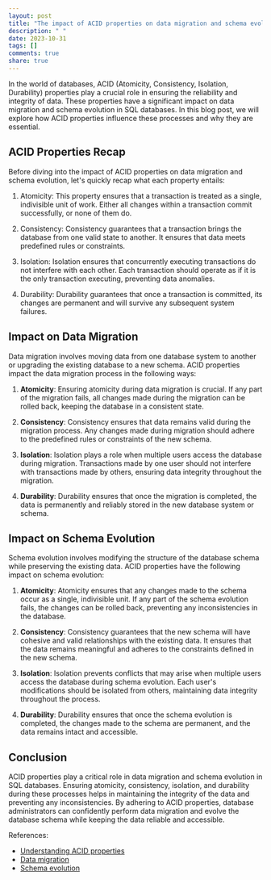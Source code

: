 ```yaml
---
layout: post
title: "The impact of ACID properties on data migration and schema evolution in SQL databases"
description: " "
date: 2023-10-31
tags: []
comments: true
share: true
---
```


In the world of databases, ACID (Atomicity, Consistency, Isolation, Durability) properties play a crucial role in ensuring the reliability and integrity of data. These properties have a significant impact on data migration and schema evolution in SQL databases. In this blog post, we will explore how ACID properties influence these processes and why they are essential.

## ACID Properties Recap

Before diving into the impact of ACID properties on data migration and schema evolution, let's quickly recap what each property entails:

1. Atomicity: This property ensures that a transaction is treated as a single, indivisible unit of work. Either all changes within a transaction commit successfully, or none of them do.

2. Consistency: Consistency guarantees that a transaction brings the database from one valid state to another. It ensures that data meets predefined rules or constraints.

3. Isolation: Isolation ensures that concurrently executing transactions do not interfere with each other. Each transaction should operate as if it is the only transaction executing, preventing data anomalies.

4. Durability: Durability guarantees that once a transaction is committed, its changes are permanent and will survive any subsequent system failures.

## Impact on Data Migration

Data migration involves moving data from one database system to another or upgrading the existing database to a new schema. ACID properties impact the data migration process in the following ways:

1. **Atomicity**: Ensuring atomicity during data migration is crucial. If any part of the migration fails, all changes made during the migration can be rolled back, keeping the database in a consistent state.

2. **Consistency**: Consistency ensures that data remains valid during the migration process. Any changes made during migration should adhere to the predefined rules or constraints of the new schema.

3. **Isolation**: Isolation plays a role when multiple users access the database during migration. Transactions made by one user should not interfere with transactions made by others, ensuring data integrity throughout the migration.

4. **Durability**: Durability ensures that once the migration is completed, the data is permanently and reliably stored in the new database system or schema.

## Impact on Schema Evolution

Schema evolution involves modifying the structure of the database schema while preserving the existing data. ACID properties have the following impact on schema evolution:

1. **Atomicity**: Atomicity ensures that any changes made to the schema occur as a single, indivisible unit. If any part of the schema evolution fails, the changes can be rolled back, preventing any inconsistencies in the database.

2. **Consistency**: Consistency guarantees that the new schema will have cohesive and valid relationships with the existing data. It ensures that the data remains meaningful and adheres to the constraints defined in the new schema.

3. **Isolation**: Isolation prevents conflicts that may arise when multiple users access the database during schema evolution. Each user's modifications should be isolated from others, maintaining data integrity throughout the process.

4. **Durability**: Durability ensures that once the schema evolution is completed, the changes made to the schema are permanent, and the data remains intact and accessible.

## Conclusion

ACID properties play a critical role in data migration and schema evolution in SQL databases. Ensuring atomicity, consistency, isolation, and durability during these processes helps in maintaining the integrity of the data and preventing any inconsistencies. By adhering to ACID properties, database administrators can confidently perform data migration and evolve the database schema while keeping the data reliable and accessible.

References:
- [Understanding ACID properties](https://www.ibm.com/cloud/learn/acid-properties)
- [Data migration](https://en.wikipedia.org/wiki/Data_migration)
- [Schema evolution](https://en.wikipedia.org/wiki/Schema_evolution)